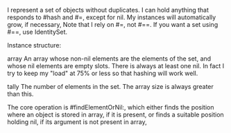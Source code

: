 I represent a set of objects without duplicates.  I can hold anything that responds to
#hash and #=, except for nil.  My instances will automatically grow, if necessary,
Note that I rely on #=, not #==.  If you want a set using #==, use IdentitySet.

Instance structure:

  array	An array whose non-nil elements are the elements of the set,
		and whose nil elements are empty slots.  There is always at least one nil.
		In fact I try to keep my "load" at 75% or less so that hashing will work well.

  tally	The number of elements in the set.  The array size is always greater than this.

The core operation is #findElementOrNil:, which either finds the position where an
object is stored in array, if it is present, or finds a suitable position holding nil, if
its argument is not present in array,